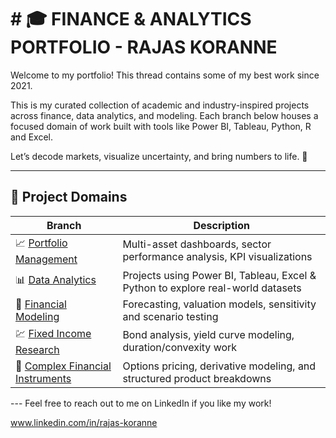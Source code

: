 # # 🎓 FINANCE & ANALYTICS PORTFOLIO - RAJAS KORANNE

Welcome to my portfolio! This thread contains some of my best work since 2021. 

This is my curated collection of academic and industry-inspired projects across finance, data analytics, and modeling. Each branch below houses a focused domain of work built with tools like Power BI, Tableau, Python, R and Excel.

Let’s decode markets, visualize uncertainty, and bring numbers to life. 🚀

---

## 📂 Project Domains

| Branch | Description |
|--------|-------------|
| 📈 [Portfolio Management](https://github.com/rajas9366/Portfolio/tree/Portfolio-Management) | Multi-asset dashboards, sector performance analysis, KPI visualizations |
| 📊 [Data Analytics](https://github.com/rajas9366/Portfolio/tree/Data-Analytics) | Projects using Power BI, Tableau, Excel & Python to explore real-world datasets |
| 🧮 [Financial Modeling](https://github.com/rajas9366/Portfolio/tree/Financial-Modeling) | Forecasting, valuation models, sensitivity and scenario testing |
| 💹 [Fixed Income Research](https://github.com/rajas9366/Portfolio/tree/Fixed-Income-Research) | Bond analysis, yield curve modeling, duration/convexity work |
| 🧠 [Complex Financial Instruments](https://github.com/yourusername/yourrepo/tree/Complex-Financial-Instruments) | Options pricing, derivative modeling, and structured product breakdowns |

--- Feel free to reach out to me on LinkedIn if you like my work!

www.linkedin.com/in/rajas-koranne
